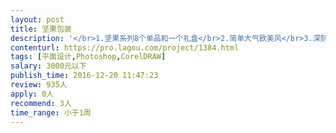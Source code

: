 ```yaml
---                
layout: post       
title: 坚果包装           
description: '</br>1.坚果系列8个单品和一个礼盒</br>2.简单大气欧美风</br>3.深刻理解产品</br>4.创意 最好让人过目不忘</br>5.可参考欧美大牌产品</br>'     
contenturl: https://pro.lagou.com/project/1384.html      
tags: [平面设计,Photoshop,CorelDRAW]            
salary: 3000元以下          
publish_time: 2016-12-20 11:47:23         
review: 935人                   
apply: 0人                   
recommend: 3人                   
time_range: 小于1周              
---                 
```

